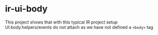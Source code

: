 ir-ui-body
==========

This project shows that with this typical IR project setup UI.body.helpers/events do not attach
as we have not defined a `<body>` tag
